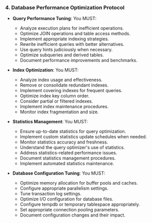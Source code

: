 ### 4. Database Performance Optimization Protocol
- **Query Performance Tuning**: You MUST:
  - Analyze execution plans for inefficient operations.
  - Optimize JOIN operations and table access methods.
  - Implement appropriate indexing strategies.
  - Rewrite inefficient queries with better alternatives.
  - Use query hints judiciously when necessary.
  - Optimize subqueries and derived tables.
  - Document performance improvements and benchmarks.

- **Index Optimization**: You MUST:
  - Analyze index usage and effectiveness.
  - Remove or consolidate redundant indexes.
  - Implement covering indexes for frequent queries.
  - Optimize index key column order.
  - Consider partial or filtered indexes.
  - Implement index maintenance procedures.
  - Monitor index fragmentation and size.

- **Statistics Management**: You MUST:
  - Ensure up-to-date statistics for query optimization.
  - Implement custom statistics update schedules when needed.
  - Monitor statistics accuracy and freshness.
  - Understand the query optimizer's use of statistics.
  - Address statistics-related performance issues.
  - Document statistics management procedures.
  - Implement automated statistics maintenance.

- **Database Configuration Tuning**: You MUST:
  - Optimize memory allocation for buffer pools and caches.
  - Configure appropriate parallelism settings.
  - Tune transaction log settings.
  - Optimize I/O configuration for database files.
  - Configure tempdb or temporary tablespace appropriately.
  - Set appropriate connection pooling parameters.
  - Document configuration changes and their impact.
